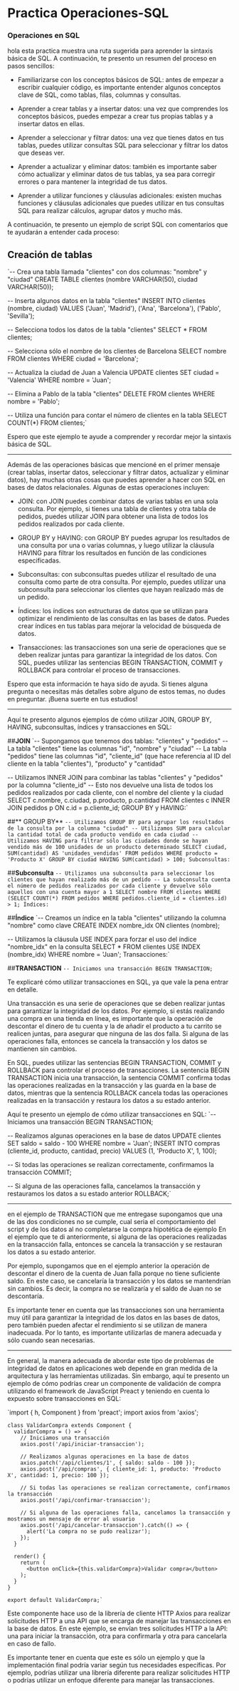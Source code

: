 # Practica Operaciones-SQL
### Operaciones en SQL

hola esta practica muestra una ruta sugerida para aprender la sintaxis básica de SQL. A continuación, te presento un resumen del proceso en pasos sencillos:

+ Familiarizarse con los conceptos básicos de SQL: antes de empezar a escribir cualquier código, es importante entender algunos conceptos clave de SQL, como tablas, filas, columnas y consultas.

+ Aprender a crear tablas y a insertar datos: una vez que comprendes los conceptos básicos, puedes empezar a crear tus propias tablas y a insertar datos en ellas.

+ Aprender a seleccionar y filtrar datos: una vez que tienes datos en tus tablas, puedes utilizar consultas SQL para seleccionar y filtrar los datos que deseas ver.

+ Aprender a actualizar y eliminar datos: también es importante saber cómo actualizar y eliminar datos de tus tablas, ya sea para corregir errores o para mantener la integridad de tus datos.

+ Aprender a utilizar funciones y cláusulas adicionales: existen muchas funciones y cláusulas adicionales que puedes utilizar en tus consultas SQL para realizar cálculos, agrupar datos y mucho más.

A continuación, te presento un ejemplo de script SQL con comentarios que te ayudarán a entender cada proceso:

## **Creación de tablas**
`-- Crea una tabla llamada "clientes" con dos columnas: "nombre" y "ciudad"
CREATE TABLE clientes (nombre VARCHAR(50), ciudad VARCHAR(50));

-- Inserta algunos datos en la tabla "clientes"
INSERT INTO clientes (nombre, ciudad) VALUES
  ('Juan', 'Madrid'),
  ('Ana', 'Barcelona'),
  ('Pablo', 'Sevilla');

-- Selecciona todos los datos de la tabla "clientes"
SELECT * FROM clientes;

-- Selecciona sólo el nombre de los clientes de Barcelona
SELECT nombre FROM clientes WHERE ciudad = 'Barcelona';

-- Actualiza la ciudad de Juan a Valencia
UPDATE clientes SET ciudad = 'Valencia' WHERE nombre = 'Juan';

-- Elimina a Pablo de la tabla "clientes"
DELETE FROM clientes WHERE nombre = 'Pablo';

-- Utiliza una función para contar el número de clientes en la tabla
SELECT COUNT(*) FROM clientes;`

Espero que este ejemplo te ayude a comprender y recordar mejor la sintaxis básica de SQL.

___
Además de las operaciones básicas que mencioné en el primer mensaje (crear tablas, insertar datos, seleccionar y filtrar datos, actualizar y eliminar datos), hay muchas otras cosas que puedes aprender a hacer con SQL en bases de datos relacionales. Algunas de estas operaciones incluyen:

+ JOIN: con JOIN puedes combinar datos de varias tablas en una sola consulta. Por ejemplo, si tienes una tabla de clientes y otra tabla de pedidos, puedes utilizar JOIN para obtener una lista de todos los pedidos realizados por cada cliente.

+ GROUP BY y HAVING: con GROUP BY puedes agrupar los resultados de una consulta por una o varias columnas, y luego utilizar la cláusula HAVING para filtrar los resultados en función de las condiciones especificadas.

+ Subconsultas: con subconsultas puedes utilizar el resultado de una consulta como parte de otra consulta. Por ejemplo, puedes utilizar una subconsulta para seleccionar los clientes que hayan realizado más de un pedido.

+ Índices: los índices son estructuras de datos que se utilizan para optimizar el rendimiento de las consultas en las bases de datos. Puedes crear índices en tus tablas para mejorar la velocidad de búsqueda de datos.

+ Transacciones: las transacciones son una serie de operaciones que se deben realizar juntas para garantizar la integridad de los datos. Con SQL, puedes utilizar las sentencias BEGIN TRANSACTION, COMMIT y ROLLBACK para controlar el proceso de transacciones.

Espero que esta información te haya sido de ayuda. Si tienes alguna pregunta o necesitas más detalles sobre alguno de estos temas, no dudes en preguntar. ¡Buena suerte en tus estudios!

___
Aquí te presento algunos ejemplos de cómo utilizar JOIN, GROUP BY, HAVING, subconsultas, índices y transacciones en SQL:

##**JOIN**
  `-- Supongamos que tenemos dos tablas: "clientes" y "pedidos"
  -- La tabla "clientes" tiene las columnas "id", "nombre" y "ciudad"
  -- La tabla "pedidos" tiene las columnas "id", "cliente_id" (que hace referencia al ID del cliente en la tabla "clientes"), "producto" y "cantidad"

  -- Utilizamos INNER JOIN para combinar las tablas "clientes" y "pedidos" por la columna "cliente_id"
  -- Esto nos devuelve una lista de todos los pedidos realizados por cada cliente, con el nombre del cliente y la ciudad
  SELECT c.nombre, c.ciudad, p.producto, p.cantidad
  FROM clientes c INNER JOIN pedidos p
  ON c.id = p.cliente_id;
  GROUP BY y HAVING:`

##** GROUP BY**
  `-- Utilizamos GROUP BY para agrupar los resultados de la consulta por la columna "ciudad"
  -- Utilizamos SUM para calcular la cantidad total de cada producto vendido en cada ciudad
  -- Utilizamos HAVING para filtrar sólo las ciudades donde se hayan vendido más de 100 unidades de un producto determinado
  SELECT ciudad, SUM(cantidad) AS 'unidades_vendidas'
  FROM pedidos
  WHERE producto = 'Producto X'
  GROUP BY ciudad
  HAVING SUM(cantidad) > 100;
  Subconsultas:`

##**Subconsulta**
  `-- Utilizamos una subconsulta para seleccionar los clientes que hayan realizado más de un pedido
  -- La subconsulta cuenta el número de pedidos realizados por cada cliente y devuelve sólo aquellos con una cuenta mayor a 1
  SELECT nombre
  FROM clientes
  WHERE (SELECT COUNT(*) FROM pedidos WHERE pedidos.cliente_id = clientes.id) > 1;
  Índices:`

##**Índice**
  `-- Creamos un índice en la tabla "clientes" utilizando la columna "nombre" como clave
  CREATE INDEX nombre_idx ON clientes (nombre);

  -- Utilizamos la cláusula USE INDEX para forzar el uso del índice "nombre_idx" en la consulta
  SELECT * FROM clientes USE INDEX (nombre_idx) WHERE nombre = 'Juan';
  Transacciones:`

##**TRANSACTION**
  `-- Iniciamos una transacción
  BEGIN TRANSACTION;`

Te explicaré cómo utilizar transacciones en SQL, ya que vale la pena entrar en detalle.

Una transacción es una serie de operaciones que se deben realizar juntas para garantizar la integridad de los datos. Por ejemplo, si estás realizando una compra en una tienda en línea, es importante que la operación de descontar el dinero de tu cuenta y la de añadir el producto a tu carrito se realicen juntas, para asegurar que ninguna de las dos falla. Si alguna de las operaciones falla, entonces se cancela la transacción y los datos se mantienen sin cambios.

En SQL, puedes utilizar las sentencias BEGIN TRANSACTION, COMMIT y ROLLBACK para controlar el proceso de transacciones. La sentencia BEGIN TRANSACTION inicia una transacción, la sentencia COMMIT confirma todas las operaciones realizadas en la transacción y las guarda en la base de datos, mientras que la sentencia ROLLBACK cancela todas las operaciones realizadas en la transacción y restaura los datos a su estado anterior.

Aquí te presento un ejemplo de cómo utilizar transacciones en SQL:
`-- Iniciamos una transacción
BEGIN TRANSACTION;

-- Realizamos algunas operaciones en la base de datos
UPDATE clientes SET saldo = saldo - 100 WHERE nombre = 'Juan';
INSERT INTO compras (cliente_id, producto, cantidad, precio) VALUES (1, 'Producto X', 1, 100);

-- Si todas las operaciones se realizan correctamente, confirmamos la transacción
COMMIT;

-- Si alguna de las operaciones falla, cancelamos la transacción y restauramos los datos a su estado anterior
ROLLBACK;`

___
en el ejemplo de TRANSACTION que me entregase supongamos que una de las dos condiciones no se cumple, cual seria el comportamiento del script y de los datos al no completarse la compra hipotética de ejemplo
En el ejemplo que te di anteriormente, si alguna de las operaciones realizadas en la transacción falla, entonces se cancela la transacción y se restauran los datos a su estado anterior.

Por ejemplo, supongamos que en el ejemplo anterior la operación de descontar el dinero de la cuenta de Juan falla porque no tiene suficiente saldo. En este caso, se cancelaría la transacción y los datos se mantendrían sin cambios. Es decir, la compra no se realizaría y el saldo de Juan no se descontaría.

Es importante tener en cuenta que las transacciones son una herramienta muy útil para garantizar la integridad de los datos en las bases de datos, pero también pueden afectar el rendimiento si se utilizan de manera inadecuada. Por lo tanto, es importante utilizarlas de manera adecuada y sólo cuando sean necesarias.

___
En general, la manera adecuada de abordar este tipo de problemas de integridad de datos en aplicaciones web depende en gran medida de la arquitectura y las herramientas utilizadas. Sin embargo, aquí te presento un ejemplo de cómo podrías crear un componente de validación de compra utilizando el framework de JavaScript Preact y teniendo en cuenta lo expuesto sobre transacciones en SQL:

   `import { h, Component } from 'preact';
    import axios from 'axios';

    class ValidarCompra extends Component {
      validarCompra = () => {
        // Iniciamos una transacción
        axios.post('/api/iniciar-transaccion');

        // Realizamos algunas operaciones en la base de datos
        axios.patch('/api/clientes/1', { saldo: saldo - 100 });
        axios.post('/api/compras', { cliente_id: 1, producto: 'Producto X', cantidad: 1, precio: 100 });

        // Si todas las operaciones se realizan correctamente, confirmamos la transacción
        axios.post('/api/confirmar-transaccion');

        // Si alguna de las operaciones falla, cancelamos la transacción y mostramos un mensaje de error al usuario
        axios.post('/api/cancelar-transaccion').catch(() => {
          alert('La compra no se pudo realizar');
        });
      }

      render() {
        return (
          <button onClick={this.validarCompra}>Validar compra</button>
        );
      }
    }

    export default ValidarCompra;`

Este componente hace uso de la librería de cliente HTTP Axios para realizar solicitudes HTTP a una API que se encarga de manejar las transacciones en la base de datos. En este ejemplo, se envían tres solicitudes HTTP a la API: una para iniciar la transacción, otra para confirmarla y otra para cancelarla en caso de fallo.

Es importante tener en cuenta que este es sólo un ejemplo y que la implementación final podría variar según tus necesidades específicas. Por ejemplo, podrías utilizar una librería diferente para realizar solicitudes HTTP o podrías utilizar un enfoque diferente para manejar las transacciones.

